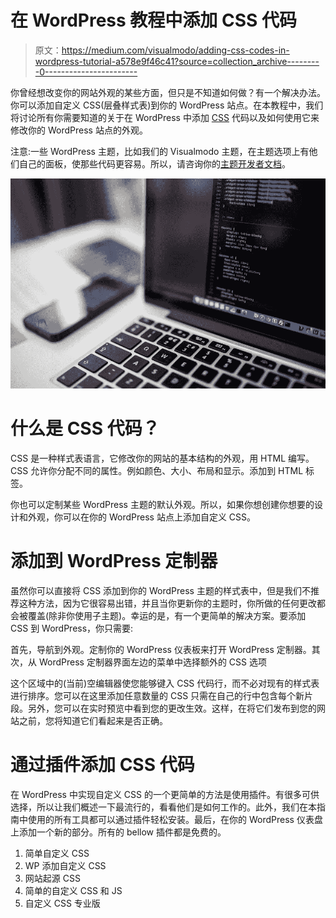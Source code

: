 # 在 WordPress 教程中添加 CSS 代码

> 原文：<https://medium.com/visualmodo/adding-css-codes-in-wordpress-tutorial-a578e9f46c41?source=collection_archive---------0----------------------->

你曾经想改变你的网站外观的某些方面，但只是不知道如何做？有一个解决办法。你可以添加自定义 CSS(层叠样式表)到你的 WordPress 站点。在本教程中，我们将讨论所有你需要知道的关于在 WordPress 中添加 [CSS](https://en.wikipedia.org/wiki/CSS) 代码以及如何使用它来修改你的 WordPress 站点的外观。

注意:一些 WordPress 主题，比如我们的 Visualmodo 主题，在主题选项上有他们自己的面板，使那些代码更容易。所以，请咨询你的[主题开发者文档](https://visualmodo.com/documentation/)。

![](img/5cc4147661d2bcd9686ef05f4cfed831.png)

# 什么是 CSS 代码？

CSS 是一种样式表语言，它修改你的网站的基本结构的外观，用 HTML 编写。CSS 允许你分配不同的属性。例如颜色、大小、布局和显示。添加到 HTML 标签。

你也可以定制某些 WordPress 主题的默认外观。所以，如果你想创建你想要的设计和外观，你可以在你的 WordPress 站点上添加自定义 CSS。

# 添加到 WordPress 定制器

虽然你可以直接将 CSS 添加到你的 WordPress 主题的样式表中，但是我们不推荐这种方法，因为它很容易出错，并且当你更新你的主题时，你所做的任何更改都会被覆盖(除非你使用子主题)。幸运的是，有一个更简单的解决方案。要添加 CSS 到 WordPress，你只需要:

首先，导航到外观。定制你的 WordPress 仪表板来打开 WordPress 定制器。其次，从 WordPress 定制器界面左边的菜单中选择额外的 CSS 选项

这个区域中的(当前)空编辑器使您能够键入 CSS 代码行，而不必对现有的样式表进行排序。您可以在这里添加任意数量的 CSS 只需在自己的行中包含每个新片段。另外，您可以在实时预览中看到您的更改生效。这样，在将它们发布到您的网站之前，您将知道它们看起来是否正确。

# 通过插件添加 CSS 代码

在 WordPress 中实现自定义 CSS 的一个更简单的方法是使用插件。有很多可供选择，所以让我们概述一下最流行的，看看他们是如何工作的。此外，我们在本指南中使用的所有工具都可以通过插件轻松安装。最后，在你的 WordPress 仪表盘上添加一个新的部分。所有的 bellow 插件都是免费的。

1.  简单自定义 CSS
2.  WP 添加自定义 CSS
3.  网站起源 CSS
4.  简单的自定义 CSS 和 JS
5.  自定义 CSS 专业版